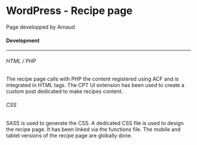 # WordPress - Recipe page

Page developped by Arnaud

#### Development

- - -

###### HTML / PHP

The recipe page calls with PHP the content registered using ACF and is integrated in HTML tags.
The CPT UI extension has been used to create a custom post dedicated to make recipes content.
<br>
###### CSS

SASS is used to generate the CSS.
A dedicated CSS file is used to design the recipe page. It has been linked via the functions file.
The mobile and tablet versions of the recipe page are globally done.